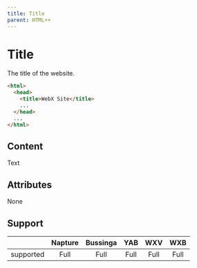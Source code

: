 ```yaml
---
title: Title
parent: HTML++
---
```

# Title
The title of the website.

```html
<html>
  <head>
    <title>WebX Site</title>
    ...
  </head>
  ...
</html>
```

## Content
Text

## Attributes
None

## Support

|           | Napture | Bussinga | YAB  | WXV  | WXB  |
| --------- | :-----: | :------: | :--: | :--: | :--: |
| supported | Full    | Full     | Full | Full | Full |